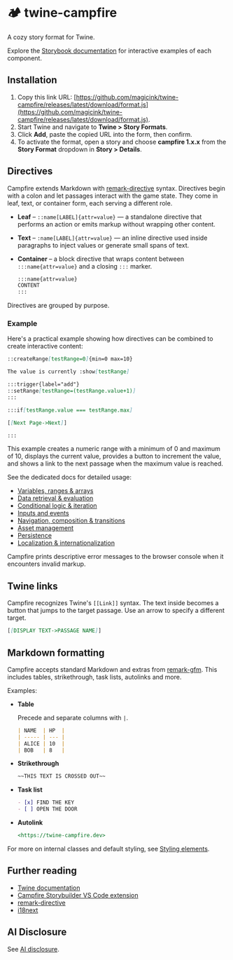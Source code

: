 # 🏕️ twine-campfire

A cozy story format for Twine.

Explore the [Storybook documentation](https://magicink.github.io/twine-campfire) for interactive examples of each component.

## Installation

1. Copy this link URL: [https://github.com/magicink/twine-campfire/releases/latest/download/format.js](https://github.com/magicink/twine-campfire/releases/latest/download/format.js).
2. Start Twine and navigate to **Twine > Story Formats**.
3. Click **Add**, paste the copied URL into the form, then confirm.
4. To activate the format, open a story and choose **campfire 1.x.x** from the **Story Format** dropdown in **Story > Details**.

## Directives

Campfire extends Markdown with
[remark-directive](https://github.com/remarkjs/remark-directive) syntax.
Directives begin with a colon and let passages interact with the game state.
They come in leaf, text, or container form, each serving a different role.

- **Leaf** – `::name[LABEL]{attr=value}` — a standalone directive that performs an action or emits markup without wrapping other content.
- **Text** – `:name[LABEL]{attr=value}` — an inline directive used inside paragraphs to inject values or generate small spans of text.
- **Container** – a block directive that wraps content between `:::name{attr=value}` and a closing `:::` marker.

  ```md
  :::name{attr=value}
  CONTENT
  :::
  ```

Directives are grouped by purpose.

### Example

Here's a practical example showing how directives can be combined to create interactive content:

```md
::createRange[testRange=0]{min=0 max=10}

The value is currently :show[testRange]

:::trigger{label="add"}
::setRange[testRange=(testRange.value+1)]
:::

:::if[testRange.value === testRange.max]

[[Next Page->Next]]

:::
```

This example creates a numeric range with a minimum of 0 and maximum of 10, displays the current value, provides a button to increment the value, and shows a link to the next passage when the maximum value is reached.

See the dedicated docs for detailed usage:

- [Variables, ranges & arrays](docs/directives/variables-and-state.md)
- [Data retrieval & evaluation](docs/directives/data-retrieval.md)
- [Conditional logic & iteration](docs/directives/conditional-logic-and-iteration.md)
- [Inputs and events](docs/directives/inputs-and-events.md)
- [Navigation, composition & transitions](docs/directives/navigation-composition.md)
- [Asset management](docs/directives/asset-management.md)
- [Persistence](docs/directives/persistence.md)
- [Localization & internationalization](docs/directives/localization.md)

Campfire prints descriptive error messages to the browser console when it encounters invalid markup.

## Twine links

Campfire recognizes Twine's `[[Link]]` syntax. The text inside becomes a
button that jumps to the target passage. Use an arrow to specify a different
target.

```md
[[DISPLAY TEXT->PASSAGE NAME]]
```

## Markdown formatting

Campfire accepts standard Markdown and extras from
[remark-gfm](https://github.com/remarkjs/remark-gfm). This includes tables,
strikethrough, task lists, autolinks and more.

Examples:

- **Table**

  Precede and separate columns with `|`.

  ```md
  | NAME  | HP  |
  | ----- | --- |
  | ALICE | 10  |
  | BOB   | 8   |
  ```

- **Strikethrough**

  ```md
  ~~THIS TEXT IS CROSSED OUT~~
  ```

- **Task list**

  ```md
  - [x] FIND THE KEY
  - [ ] OPEN THE DOOR
  ```

- **Autolink**

  ```md
  <https://twine-campfire.dev>
  ```

For more on internal classes and default styling, see [Styling elements](docs/styling-elements.md).

## Further reading

- [Twine documentation](https://twinery.org/)
- [Campfire Storybuilder VS Code extension](projects/campfire-vscode-extension/README.md)
- [remark-directive](https://github.com/remarkjs/remark-directive)
- [i18next](https://www.i18next.com/)

## AI Disclosure

See [AI disclosure](docs/ai-disclosure.md).
